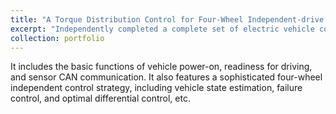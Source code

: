 ```yaml
---
title: "A Torque Distribution Control for Four-Wheel Independent-drive Vehicles"
excerpt: "Independently completed a complete set of electric vehicle control systems.<br/><img src='/images/seur.jpg'>"
collection: portfolio
---
```


It includes the basic functions of vehicle power-on, readiness for driving, and sensor CAN communication. It also features a sophisticated four-wheel independent control strategy, including vehicle state estimation, failure control, and optimal differential control, etc.